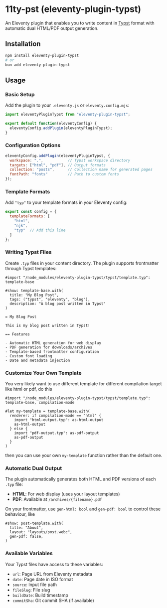 # 11ty-pst (eleventy-plugin-typst)

An Eleventy plugin that enables you to write content in [Typst](https://typst.app/) format with automatic dual HTML/PDF output generation.

## Installation

```bash
npm install eleventy-plugin-typst
# or
bun add eleventy-plugin-typst
```

## Usage

### Basic Setup

Add the plugin to your `.eleventy.js` or `eleventy.config.mjs`:

```javascript
import eleventyPluginTypst from "eleventy-plugin-typst";

export default function(eleventyConfig) {
  eleventyConfig.addPlugin(eleventyPluginTypst);
}
```

### Configuration Options

```javascript
eleventyConfig.addPlugin(eleventyPluginTypst, {
  workspace: ".",           // Typst workspace directory
  targets: ["html", "pdf"], // Output formats
  collection: "posts",      // Collection name for generated pages
  fontPath: "fonts"         // Path to custom fonts
});
```

### Template Formats

Add `"typ"` to your template formats in your Eleventy config:

```javascript
export const config = {
  templateFormats: [
    "html",
    "njk",
    "typ"  // Add this line
  ]
};
```

### Writing Typst Files

Create `.typ` files in your content directory. The plugin supports frontmatter through Typst templates:

```typst
#import "/node_modules/eleventy-plugin-typst/typst/template.typ": template-base

#show: template-base.with(
  title: "My Blog Post",
  tags: ("typst", "eleventy", "blog"),
  description: "A blog post written in Typst"
)

= My Blog Post

This is my blog post written in Typst!

== Features

- Automatic HTML generation for web display
- PDF generation for downloads/archives
- Template-based frontmatter configuration
- Custom font loading
- Date and metadata injection
```

### Customize Your Own Template
You very likely want to use different template for different compilation target like html or pdf, do this

```typst
#import "/node_modules/eleventy-plugin-typst/typst/template.typ": template-base, compilation-mode

#let my-template = template-base.with(
  renderer: if compilation-mode == "html" {
    import "html-output.typ": as-html-output
    as-html-output
  } else {
    import "pdf-output.typ": as-pdf-output
    as-pdf-output
  }
)
```

then you can use your own `my-template` function rather than the default one.

### Automatic Dual Output

The plugin automatically generates both HTML and PDF versions of each `.typ` file:

- **HTML**: For web display (uses your layout templates)
- **PDF**: Available at `/archives/{filename}.pdf`

On your frontmatter, use `gen-html: bool` and `gen-pdf: bool` to control these behaviour, like

```typ
#show: post-template.with(
  title: "About",
  layout: "layouts/post.webc",
  gen-pdf: false,
)
```

### Available Variables

Your Typst files have access to these variables:

- `url`: Page URL from Eleventy metadata
- `date`: Page date in ISO format
- `source`: Input file path
- `fileSlug`: File slug
- `buildDate`: Build timestamp
- `commitSha`: Git commit SHA (if available)

